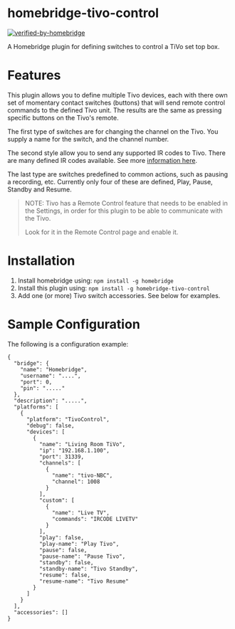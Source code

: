 # homebridge-tivo-control
[![verified-by-homebridge](https://badgen.net/badge/homebridge/verified/purple)](https://github.com/homebridge/homebridge/wiki/Verified-Plugins)

A Homebridge plugin for defining switches to control a TiVo set top box.


# Features
This plugin allows you to define multiple Tivo devices, each with there own set
of momentary contact switches (buttons) that will send remote control commands
to the defined Tivo unit. The results are the same as pressing specific buttons on the
Tivo's remote.

The first type of switches are for changing the channel on the Tivo.
You supply a name for the switch, and the channel number.

The second style allow you to send any supported
IR codes to Tivo. There are many defined IR codes
available. See more
[information here](doc/README.md). 

The last type are switches predefined to common actions, such as pausing a recording,
etc. Currently only four of these are defined, Play, Pause, Standby and Resume.
> NOTE: Tivo has a Remote Control feature that needs to be enabled in the
> Settings, in order for this plugin to be able to communicate with the Tivo.
> 
> Look for it in the Remote Control page and enable it.
# Installation

1. Install homebridge using: `npm install -g homebridge`
2. Install this plugin using: `npm install -g homebridge-tivo-control`
3. Add one (or more) Tivo switch accessories. See below for examples.

# Sample Configuration

The following is a configuration example:

```
{
  "bridge": {
    "name": "Homebridge",
    "username": "....",
    "port": 0,
    "pin": "....."
  },
  "description": ".....",
  "platforms": [
    {
      "platform": "TivoControl",
      "debug": false,
      "devices": [
        {
          "name": "Living Room TiVo",
          "ip": "192.168.1.100",
          "port": 31339,
          "channels": [
            {
              "name": "tivo-NBC",
              "channel": 1008
            }
          ],
          "custom": [
            {
              "name": "Live TV",
              "commands": "IRCODE LIVETV"
            }
          ],
          "play": false,
          "play-name": "Play Tivo",
          "pause": false,
          "pause-name": "Pause Tivo",
          "standby": false,
          "standby-name": "Tivo Standby",
          "resume": false,
          "resume-name": "Tivo Resume"
        }
      ]
    }
  ],
  "accessories": []
}
```
